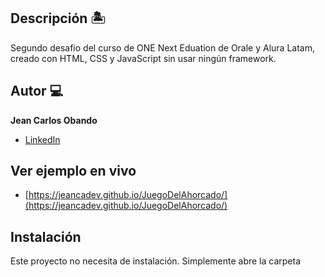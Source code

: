 ## Descripción 🏝

Segundo desafio del curso de ONE Next Eduation de Orale y Alura Latam, creado con HTML, CSS y JavaScript sin usar ningún framework.

## Autor 💻
**Jean Carlos Obando**

* [LinkedIn](https://www.linkedin.com/in/jeancarlosobando/)

## Ver ejemplo en vivo
* [https://jeancadev.github.io/JuegoDelAhorcado/](https://jeancadev.github.io/JuegoDelAhorcado/)

## Instalación
Este proyecto no necesita de instalación. Simplemente abre la carpeta 
